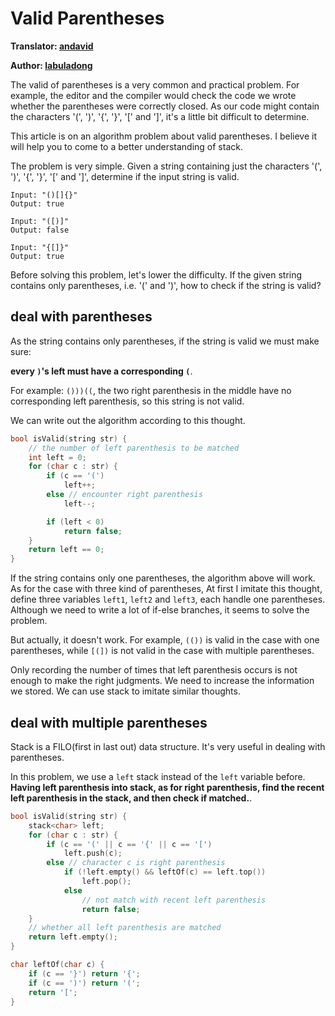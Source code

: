 # Valid Parentheses

**Translator: [andavid](https://github.com/andavid)**

**Author: [labuladong](https://github.com/labuladong)**

The valid of parentheses is a very common and practical problem. For example, the editor and the compiler would check the code we wrote whether the parentheses were correctly closed. As our code might contain the characters '(', ')', '{', '}', '[' and ']', it's a little bit difficult to determine.

This article is on an algorithm problem about valid parentheses. I believe it will help you to come to a better understanding of stack.

The problem is very simple. Given a string containing just the characters '(', ')', '{', '}', '[' and ']', determine if the input string is valid.

```text
Input: "()[]{}"
Output: true

Input: "([)]"
Output: false

Input: "{[]}"
Output: true
```

Before solving this problem, let's lower the difficulty. If the given string contains only parentheses, i.e. '(' and ')', how to check if the string is valid?

## deal with parentheses

As the string contains only parentheses, if the string is valid we must make sure:

**every `)`'s left must have a corresponding `(`**.

For example: `()))((`, the two right parenthesis in the middle have no corresponding left parenthesis, so this string is not valid.

We can write out the algorithm according to this thought.

```cpp
bool isValid(string str) {
    // the number of left parenthesis to be matched
    int left = 0;
    for (char c : str) {
        if (c == '(')
            left++;
        else // encounter right parenthesis
            left--;

        if (left < 0)
            return false;
    }
    return left == 0;
}
```

If the string contains only one parentheses, the algorithm above will work. As for the case with three kind of parentheses, At first I imitate this thought, define three variables `left1`, `left2` and `left3`, each handle one parentheses. Although we need to write a lot of if-else branches, it seems to solve the problem.

But actually, it doesn't work. For example, `(())` is valid in the case with one parentheses, while `[(])` is not valid in the case with multiple parentheses.

Only recording the number of times that left parenthesis occurs is not enough to make the right judgments. We need to increase the information we stored. We can use stack to imitate similar thoughts.

## deal with multiple parentheses

Stack is a FILO(first in last out) data structure. It's very useful in dealing with parentheses.

In this problem, we use a `left` stack instead of the `left` variable before. **Having left parenthesis into stack, as for right parenthesis, find the recent left parenthesis in the stack, and then check if matched.**.

```cpp
bool isValid(string str) {
    stack<char> left;
    for (char c : str) {
        if (c == '(' || c == '{' || c == '[')
            left.push(c);
        else // character c is right parenthesis
            if (!left.empty() && leftOf(c) == left.top())
                left.pop();
            else
                // not match with recent left parenthesis
                return false;
    }
    // whether all left parenthesis are matched
    return left.empty();
}

char leftOf(char c) {
    if (c == '}') return '{';
    if (c == ')') return '(';
    return '[';
}
```
